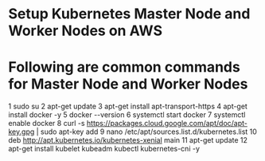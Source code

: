 # Setup Kubernetes Master Node and Worker Nodes on AWS
# Following are common commands for Master Node and Worker Nodes
1 sudo su
2 apt-get update
3 apt-get install apt-transport-https
4 apt-get install docker -y
5 docker --version
6 systemctl start docker
7 systemctl enable docker
8 curl -s https://packages.cloud.google.com/apt/doc/apt-key.gpg | sudo apt-key add
9 nano /etc/apt/sources.list.d/kubernetes.list
10 deb http://apt.kubernetes.io/kubernetes-xenial main
11 apt-get update
12 apt-get install kubelet kubeadm kubectl kubernetes-cni -y


